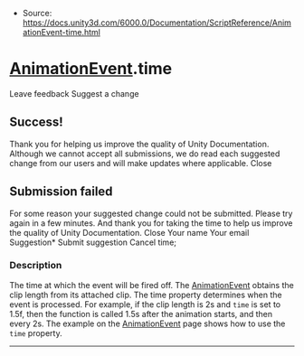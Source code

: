 * Source: https://docs.unity3d.com/6000.0/Documentation/ScriptReference/AnimationEvent-time.html

#  [AnimationEvent](https://docs.unity3d.com/6000.0/Documentation/ScriptReference/AnimationEvent.html).time
Leave feedback
Suggest a change
## Success!
Thank you for helping us improve the quality of Unity Documentation. Although we cannot accept all submissions, we do read each suggested change from our users and will make updates where applicable.
Close
## Submission failed
For some reason your suggested change could not be submitted. Please <a>try again</a> in a few minutes. And thank you for taking the time to help us improve the quality of Unity Documentation.
Close
Your name Your email Suggestion* Submit suggestion
Cancel
time; 
### Description
The time at which the event will be fired off.
The [AnimationEvent](https://docs.unity3d.com/6000.0/Documentation/ScriptReference/AnimationEvent.html) obtains the clip length from its attached clip. The time property determines when the event is processed. For example, if the clip length is 2s and `time` is set to 1.5f, then the function is called 1.5s after the animation starts, and then every 2s. The example on the [AnimationEvent](https://docs.unity3d.com/6000.0/Documentation/ScriptReference/AnimationEvent.html) page shows how to use the `time` property.
* * *
